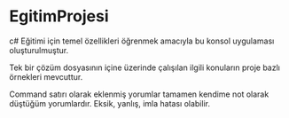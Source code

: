 # EgitimProjesi


c# Eğitimi için temel özellikleri öğrenmek amacıyla bu konsol uygulaması oluşturulmuştur.

Tek bir çözüm dosyasının içine üzerinde çalışılan ilgili konuların proje bazlı örnekleri mevcuttur.

Command satırı olarak eklenmiş yorumlar tamamen kendime not olarak düştüğüm yorumlardır. Eksik, yanlış, imla hatası olabilir.

